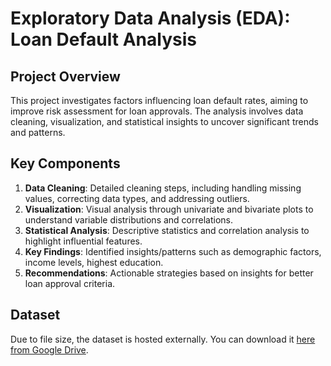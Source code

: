 # Exploratory Data Analysis (EDA): Loan Default Analysis

## Project Overview
This project investigates factors influencing loan default rates, aiming to improve risk assessment for loan approvals. The analysis involves data cleaning, visualization, and statistical insights to uncover significant trends and patterns.

## Key Components
1. **Data Cleaning**: Detailed cleaning steps, including handling missing values, correcting data types, and addressing outliers.
2. **Visualization**: Visual analysis through univariate and bivariate plots to understand variable distributions and correlations.
3. **Statistical Analysis**: Descriptive statistics and correlation analysis to highlight influential features.
4. **Key Findings**: Identified insights/patterns such as demographic factors, income levels, highest education.
5. **Recommendations**: Actionable strategies based on insights for better loan approval criteria.

## Dataset
Due to file size, the dataset is hosted externally. You can download it [here from Google Drive](https://drive.google.com/drive/folders/1SN6OjvxYlaD4sZ0EDjyT8-9yMW3X03xA?usp=sharing).
